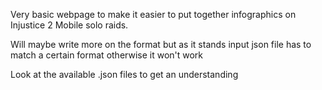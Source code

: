 Very basic webpage to make it easier to put together infographics on Injustice 2 Mobile solo raids. 

Will maybe write more on the format but as it stands input json file has to match a certain format otherwise it won't work

Look at the available .json files to get an understanding
